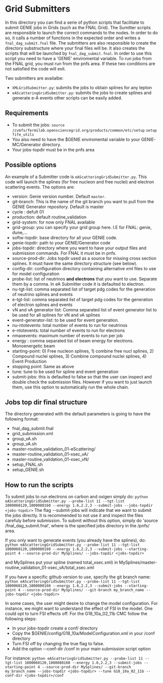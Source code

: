# Grid Submitters 
In this directory you can find a serie of python scripts that facilitate to submit GENIE jobs in Grids (such as the FNAL Grid). The Sumitter scripts are responsible to launch the correct commands to the nodes. In order to do so, it calls a number of functions in the expected order and writes a `fnal_dag_submit.fnal` file. The submitters are also responsible to create the directory substructure where your final files will be. It also creates the scripts that will be launched by `fnal_dag_submit.fnal`. In order to use this script you need to have a 'GENIE' enviromental variable. To run jobs from the FNAL grid, you must run from the pnfs area. If these two conditions are not satisfied the code will exit.

Two submitters are availalbe: 
- `XMLGridSubmitter.py`: submits the jobs to obtain splines for any lepton
- `eAScatteringGridSubmitter.py`: submits the jobs to create splines and generate e-A events
other scripts can be easily added.

## Requirements
- To submit the jobs: 
`source /cvmfs/fermilab.opensciencegrid.org/products/common/etc/setup`
`setup fife_utils`
- You also need to have the $GENIE enviromental variable to your GENIE-MC/Generator directory. 
- Your jobs-topdir must be in the pnfs area

## Possible options
An example of a Submitter code is `eAScatteringGridSubmitter.py`. This code will launch the splines (for free nucleon and free nuclei) and electron scattering events. The options are: 

- version: Genie version number. Default `master`.
- git-branch: This is the name of the git branch you want to pull from the GENIE Generator repository. Default is master
- cycle : defult 01
- production: default routine_validation
- grid-system: for now only FNAL available
- grid-group: you can specify your grid group here. I.E for FNAL: genie, dune,...
- softw-topdir: base directory for all your GENIE code. 
- genie-topdir: path to your GENIE/Generator code
- jobs-topdir: directory where you want to have your output files and submission commands. For FNAL it must be in pnfs.
- source-prod-dir: Jobs topdir used as a source for missing cross section splines. It must have the same directory structure (see below). 
- config-dir: configuration directory containing alternative xml files to use for model configuration
- probe-list: list of neutrinos **and electrons** that you want to use. Separate them by a comma. In eA Submitter code it is defaulted to electron.
- nu-tgt-list: comma separated list of target pdg codes for the generation of neutrino splines and events
- e-tgt-list: comma separated list of target pdg codes for the generation of electron splines and events
- vN and vA generator list: Comma separated list of event generator list to be used for all splines for vN and vA splines
- event-generator-list: to be used for event generation.
- nu-ntotevents: total number of events to run for neutrinos
- e-ntotevents: total number of events to run for electrons
- nmaxevents: maximum number of events to run per job
- energy : comma separated list of beam energy for electrons. Monoenergetic beam
- starting-point: 0) Free nucleon splines, 1) combine free nucl splines, 2) Compound nuclei splines, 3) Combine compound nuclei splines, 4) Event Production
- stopping point: Same as above
- tune: tune to be used for spline and event generation
- submit-jobs: this is defaulted to false so that the user can inspect and double check the submission files. However if you want to just launch them, use this option to automatically run the whole chain.

## Jobs top dir final structure
The directory generated with the default parameters is going to have the following format:

- fnal_dag_submit.fnal
- grid_submission.xml  
- group_vA.sh
- group_vA.sh
- master-routine_validation_01-eScattering/
- master-routine_validation_01-xsec_vA/
- master-routine_validation_01-xsec_vN/
- setup_FNAL.sh
- setup_GENIE.sh 

## How to run the scripts
To submit jobs to run electrons on carbon and oxigen simply do:
`python eAScatteringGridSubmitter.py --probe-list 11 --tgt-list 1000060120,1000080160 --energy 1.6,2.2,3 --submit-jobs --jobs-topdir <jobs-topdir>`
The flag --submit-jobs will indicate that we want to submit the jobs directly. It is recommended to not use it and inspect the files carefuly before submission. To submit without this option, simply do 'source <jobs-topdir>/fnal_dag_submit.fnal', where <jobs-topdir> is the specified jobs directory in the /pnfs/ area.  

If you only want to generate events (you already have the splines), do:
`python eAScatteringGridSubmitter.py --probe-list 11 --tgt-list 1000060120,1000080160 --energy 1.6,2.2,3 --submit-jobs --starting-point 4 --source-prod-dir MySplines/ --jobs-topdir <jobs-topdir>` 

and MySplines put your spline (named total_xsec.xml) in MySplines/master-routine_validation_01-xsec_vA/total_xsec.xml

If you have a specific github version to use, specify the git branch name:
`python eAScatteringGridSubmitter.py --probe-list 11 --tgt-list 1000060120,1000080160 --energy 1.6,2.2,3 --submit-jobs --starting-point 4 --source-prod-dir MySplines/ --git-branch my_branch_name --jobs-topdir <jobs-topdir>`


In some cases, the user might desire to change the model configuration. For instance, we might want to understand the effect of FSI in the model. One could opt to turn FSI effects off. For the G18_10a_02_11b CMC follow the following steps:
   - In your jobs-topdir create a conf/ directory
   - Copy the $GENIE/config/G18_10a/ModelConfiguration.xml in your <jobs-topdir>/conf directory
   - Turn FSI off by changing the <param type="bool" name="HadronTransp-Enable"> true </param> flag to false. 
   - Add the option --conf-dir <jobs-topdir>/conf in your main submission script option

For instance: 
`python eAScatteringGridSubmitter.py --probe-list 11 --tgt-list 1000060120,1000080160 --energy 1.6,2.2,3 --submit-jobs --starting-point 4 --source-prod-dir MySplines/ --git-branch my_branch_name --jobs-topdir <jobs-topdir> --tune G18_10a_02_11b --conf-dir <jobs-topdir>/conf`


